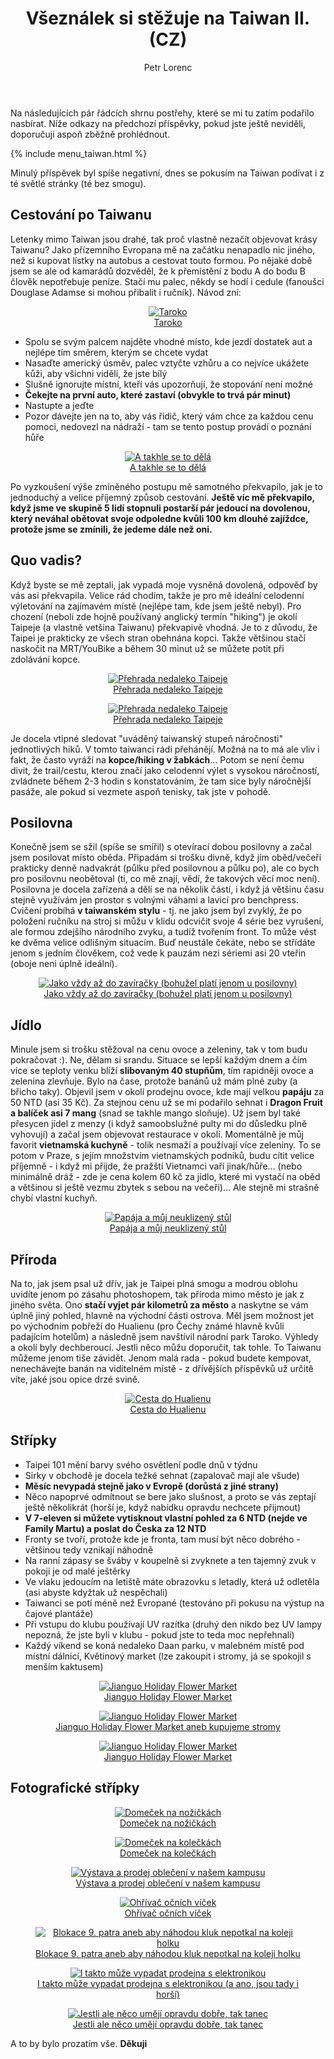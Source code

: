 ﻿---
layout: post
title: Všeználek si stěžuje na Taiwan II. (CZ)
description: Potřehy a poznatky z pobytu na Taiwanu
author: Petr Lorenc
comments: true
---

Na následujících pár řádcích shrnu postřehy, které se mi tu zatím podařilo nasbírat. Níže odkazy na předchozí příspěvky, pokud jste ještě neviděli, doporučuji aspoň zběžně prohlédnout.

{% include menu_taiwan.html %}

Minulý příspěvek byl spíše negativní, dnes se pokusím na Taiwan podívat i z té světlé stránky (té bez smogu).

## Cestování po Taiwanu

Letenky mimo Taiwan jsou drahé, tak proč vlastně nezačít objevovat krásy Taiwanu? Jako přízemního Evropana mě na začátku nenapadlo nic jiného, než si kupovat lístky na autobus a cestovat touto formou. Po nějaké době jsem se ale od kamarádů dozvěděl, že k přemístění z bodu A do bodu B člověk nepotřebuje peníze. Stačí mu palec, někdy se hodí i cedule (fanoušci Douglase Adamse si mohou přibalit i ručník). Návod zní:

<figure align="middle">
  <a href="{{ site.baseurl }}/images/vseznalek2/01.JPG" data-lightbox="Taroko" data-title="Taroko" data-lightbox="roadtrip">
    <img src="{{ site.baseurl }}/images/vseznalek2/01.JPG" alt="Taroko" title="Taroko"/>
    <figcaption>Taroko</figcaption>
  </a>
</figure>

  * Spolu se svým palcem najděte vhodné místo, kde jezdí dostatek aut a nejlépe tím směrem, kterým se chcete vydat
  * Nasaďte americký úsměv, palec vztyčte vzhůru a co nejvíce ukážete kůži, aby všichni viděli, že jste bílý
  * Slušně ignorujte místní, kteří vás upozorňují, že stopování není možné
  * **Čekejte na první auto, které zastaví (obvykle to trvá pár minut)**
  * Nastupte a jeďte
  * Pozor dávejte jen na to, aby vás řidič, který vám chce za každou cenu pomoci, nedovezl na nádraží - tam se tento postup provádí o poznání hůře

<figure align="middle">
  <a href="{{ site.baseurl }}/images/vseznalek2/03.JPG" data-lightbox="A takhle se to dělá" data-title="A takhle se to dělá" data-lightbox="roadtrip">
    <img src="{{ site.baseurl }}/images/vseznalek2/03.JPG" alt="A takhle se to dělá" title="A takhle se to dělá"/>
    <figcaption>A takhle se to dělá</figcaption>
  </a>
</figure>

Po vyzkoušení výše zmíněného postupu mě samotného překvapilo, jak je to jednoduchý a velice příjemný způsob cestování. **Ještě víc mě překvapilo, když jsme ve skupině 5 lidí stopnuli postarší pár jedoucí na dovolenou, který neváhal obětovat svoje odpoledne kvůli 100 km dlouhé zajíždce, protože jsme se zmínili, že jedeme dále než oni.** 

## Quo vadis?

Když byste se mě zeptali, jak vypadá moje vysněná dovolená, odpověď by vás asi překvapila. Velice rád chodím, takže je pro mě ideální celodenní výletování na zajímavém místě (nejlépe tam, kde jsem ještě nebyl). Pro chození (neboli zde hojně používaný anglický termín "hiking") je okolí Taipeje (a vlastně vetšina Taiwanu) překvapivě vhodná. Je to z důvodu, že Taipei je prakticky ze všech stran obehnána kopci. Takže většinou stačí naskočit na MRT/YouBike a během 30 minut už se můžete potit při zdolávání kopce. 

<figure align="middle">
  <a href="{{ site.baseurl }}/images/vseznalek2/04.JPG" data-lightbox="Přehrada nedaleko Taipeje" data-title="Přehrada nedaleko Taipeje" data-lightbox="roadtrip">
    <img src="{{ site.baseurl }}/images/vseznalek2/04.JPG" alt="Přehrada nedaleko Taipeje" title="Přehrada nedaleko Taipeje"/>
    <figcaption>Přehrada nedaleko Taipeje</figcaption>
  </a>
</figure>

<figure align="middle">
  <a href="{{ site.baseurl }}/images/vseznalek2/05.JPG" data-lightbox="Přehrada nedaleko Taipeje" data-title="Přehrada nedaleko Taipeje" data-lightbox="roadtrip">
    <img src="{{ site.baseurl }}/images/vseznalek2/05.JPG" alt="Přehrada nedaleko Taipeje" title="Přehrada nedaleko Taipeje"/>
    <figcaption>Přehrada nedaleko Taipeje</figcaption>
  </a>
</figure>

Je docela vtipné sledovat "uváděný taiwanský stupeň náročnosti" jednotlivých hiků. V tomto taiwanci rádi přehánějí. Možná na to má ale vliv i fakt, že často vyráží na **kopce/hiking v žabkách**... Potom se není čemu divit, že trail/cestu, kterou značí jako celodenní výlet s vysokou náročností, zvládnete během 2-3 hodin s konstatováním, že tam sice byly náročnější pasáže, ale pokud si vezmete aspoň tenisky, tak jste v pohodě.

## Posilovna

Konečně jsem se sžil (spíše se smířil) s otevírací dobou posilovny a začal jsem posilovat místo oběda. Připadám si trošku divně, když jím oběd/večeři prakticky denně nadvakrát (půlku před posilovnou a půlku po), ale co bych pro posilovnu neobětoval (ti, co mě znají, vědí, že takových věcí moc není). Posilovna je docela zařízená a dělí se na několik částí, i když já většinu času stejně využívám jen prostor s volnými váhami a lavicí pro benchpress. Cvičení probíhá **v taiwanském stylu** - tj. ne jako jsem byl zvyklý, že po položení ručníku na stroj si můžu v klidu odcvičit svoje 4 série bez vyrušení, ale formou zdejšího národního zvyku, a tudíž tvořením front. To může vést ke dvěma velice odlišným situacím. Buď neustále čekáte, nebo se střídáte jenom s jedním člověkem, což vede k pauzám nezi sériemi asi 20 vteřin (oboje neni úplně ideální).

<figure align="middle">
  <a href="{{ site.baseurl }}/images/vseznalek2/18.jpg" data-lightbox="Jako vždy až do zavíračky (bohužel platí jenom u posilovny)" data-title="Jako vždy až do zavíračky (bohužel platí jenom u posilovny)" data-lightbox="roadtrip">
    <img src="{{ site.baseurl }}/images/vseznalek2/18.jpg" alt="Jako vždy až do zavíračky (bohužel platí jenom u posilovny)" title="Jako vždy až do zavíračky (bohužel platí jenom u posilovny)"/>
    <figcaption>Jako vždy až do zavíračky (bohužel platí jenom u posilovny)</figcaption>
  </a>
</figure>

## Jídlo

Minule jsem si trošku stěžoval na cenu ovoce a zeleniny, tak v tom budu pokračovat :). Ne, dělam si srandu. Situace se lepší každým dnem a čím více se teploty venku blíží **slibovaným 40 stupňům**, tím rapidněji ovoce a zelenina zlevňuje. Bylo na čase, protože banánů už mám plné zuby (a břicho taky). Objevil jsem v okolí prodejnu ovoce, kde mají velkou **papáju** za 50 NTD (asi 35 Kč). Za stejnou cenu už se mi podařilo sehnat i **Dragon Fruit a balíček asi 7 mang** (snad se takhle mango sloňuje). Už jsem byl také přesycen jídel z menzy (i když samoobslužné pulty mi do důsledku plně vyhovují) a začal jsem objevovat restaurace v okolí. Momentálně je můj favorit **vietnamská kuchyně** - tolik nesmaží a používají více zeleniny. To se potom v Praze, s jejím množstvím vietnamských podniků, budu cítit velice příjemně - i když mi přijde, že pražští Vietnamci vaří jinak/hůře... (nebo minimálně dráž - zde je cena kolem 60 kč za jídlo, které mi vystačí na oběd a většinou si ještě vezmu zbytek s sebou na večeři)... Ale stejně mi strašně chybí vlastní kuchyň.

<figure align="middle">
  <a href="{{ site.baseurl }}/images/vseznalek2/06.JPG" data-lightbox="Papája a můj neuklizený stůl" data-title="Papája a můj neuklizený stůl" data-lightbox="roadtrip">
    <img src="{{ site.baseurl }}/images/vseznalek2/06.JPG" alt="Papája a můj neuklizený stůl" title="Papája a můj neuklizený stůl"/>
    <figcaption>Papája a můj neuklizený stůl</figcaption>
  </a>
</figure>

## Příroda

Na to, jak jsem psal už dřív, jak je Taipei plná smogu a modrou oblohu uvidíte jenom po zásahu photoshopem, tak příroda mimo město je jak z jiného světa. Ono **stačí vyjet pár kilometrů za město** a naskytne se vám úplně jiný pohled, hlavně na východní části ostrova. Měl jsem možnost jet po východním pobřeží do Hualienu (pro Čechy známé hlavně kvůli padajícím hotelům) a následně jsem navštívil národní park Taroko. Výhledy a okolí byly dechberoucí. Jestli něco můžu doporučit, tak tohle. To Taiwanu můžeme jenom tiše závidět. Jenom malá rada - pokud budete kempovat, nenechávejte banán na viditelném místě - z dřívějších příspěvků už určitě víte, jaké jsou opice drzé svině.

<figure align="middle">
  <a href="{{ site.baseurl }}/images/vseznalek2/02.JPG" data-lightbox="Cesta do Hualienu" data-title="Cesta do Hualienu" data-lightbox="roadtrip">
    <img src="{{ site.baseurl }}/images/vseznalek2/02.JPG" alt="Cesta do Hualienu" title="Cesta do Hualienu"/>
    <figcaption>Cesta do Hualienu</figcaption>
  </a>
</figure>

## Střípky

  * Taipei 101 mění barvy svého osvětlení podle dnů v týdnu
  * Sirky v obchodě je docela težké sehnat (zapalovač mají ale všude)
  * **Měsíc nevypadá stejně jako v Evropě (dorůstá z jiné strany)**
  * Něco napoprvé odmítnout se bere jako slušnost, a proto se vás zeptají ještě několikrát (horší je, když nabídku opravdu nechcete přijmout)
  * **V 7-eleven si můžete vytisknout vlastní pohled za 6 NTD (nejde ve Family Martu) a poslat do Česka za 12 NTD**
  * Fronty se tvoří, protože kde je fronta, tam musí být něco dobrého - většinou tedy vznikají náhodně
  * Na ranní zápasy se šváby v koupelně si zvyknete a ten tajemný zvuk v pokoji je od malé ještěrky
  * Ve vlaku jedoucím na letiště máte obrazovku s letadly, která už odletěla (asi abyste kdyžtak už nespěchali)
  * Taiwanci se potí méně než Evropané (testováno při pokusu na výstup na čajové plantáže)
  * Při vstupu do klubu používají UV razítka (druhý den nikdo bez UV lampy nepozná, že jste byli v klubu - pokud jste to teda moc nepřehnali)
  * Každý víkend se koná nedaleko Daan parku, v malebném místě pod místní dálnicí, Květinový market (lze zakoupit i stromy, já se spokojil s menším kaktusem)

<figure align="middle">
  <a href="{{ site.baseurl }}/images/vseznalek2/07.JPG" data-lightbox="Jianguo Holiday Flower Market" data-title="Jianguo Holiday Flower Market" data-lightbox="roadtrip">
    <img src="{{ site.baseurl }}/images/vseznalek2/07.JPG" alt="Jianguo Holiday Flower Market" title="Jianguo Holiday Flower Market"/>
    <figcaption>Jianguo Holiday Flower Market</figcaption>
  </a>
</figure>

<figure align="middle">
  <a href="{{ site.baseurl }}/images/vseznalek2/08.JPG" data-lightbox="Jianguo Holiday Flower Market" data-title="Jianguo Holiday Flower Market" data-lightbox="roadtrip">
    <img src="{{ site.baseurl }}/images/vseznalek2/08.JPG" alt="Jianguo Holiday Flower Market" title="Jianguo Holiday Flower Market"/>
    <figcaption>Jianguo Holiday Flower Market aneb kupujeme stromy</figcaption>
  </a>
</figure>

<figure align="middle">
  <a href="{{ site.baseurl }}/images/vseznalek2/09.JPG" data-lightbox="Jianguo Holiday Flower Market" data-title="Jianguo Holiday Flower Market" data-lightbox="roadtrip">
    <img src="{{ site.baseurl }}/images/vseznalek2/09.JPG" alt="Jianguo Holiday Flower Market" title="Jianguo Holiday Flower Market"/>
    <figcaption>Jianguo Holiday Flower Market</figcaption>
  </a>
</figure>

## Fotografické střípky


<figure align="middle">
  <a href="{{ site.baseurl }}/images/vseznalek2/10.jpg" data-lightbox="Domeček na nožičkách" data-title="Domeček na nožičkách" data-lightbox="roadtrip">
    <img src="{{ site.baseurl }}/images/vseznalek2/10.jpg" alt="Domeček na nožičkách" title="Domeček na nožičkách"/>
    <figcaption>Domeček na nožičkách</figcaption>
  </a>
</figure>

<figure align="middle">
  <a href="{{ site.baseurl }}/images/vseznalek2/11.jpg" data-lightbox="Domeček na kolečkách" data-title="Domeček na kolečkách" data-lightbox="roadtrip">
    <img src="{{ site.baseurl }}/images/vseznalek2/11.jpg" alt="Domeček na kolečkách" title="Domeček na kolečkách"/>
    <figcaption>Domeček na kolečkách</figcaption>
  </a>
</figure>

<figure align="middle">
  <a href="{{ site.baseurl }}/images/vseznalek2/12.jpg" data-lightbox="Výstava a prodej oblečení v našem kampusu" data-title="Výstava a prodej oblečení v našem kampusu" data-lightbox="roadtrip">
    <img src="{{ site.baseurl }}/images/vseznalek2/12.jpg" alt="Výstava a prodej oblečení v našem kampusu" title="Výstava a prodej oblečení v našem kampusu"/>
    <figcaption>Výstava a prodej oblečení v našem kampusu</figcaption>
  </a>
</figure>

<figure align="middle">
  <a href="{{ site.baseurl }}/images/vseznalek2/13.jpg" data-lightbox="Ohřívač očních víček" data-title="Ohřívač očních víček" data-lightbox="roadtrip">
    <img src="{{ site.baseurl }}/images/vseznalek2/13.jpg" alt="Ohřívač očních víček" title="Ohřívač očních víček"/>
    <figcaption>Ohřívač očních víček</figcaption>
  </a>
</figure>

<figure align="middle">
  <a href="{{ site.baseurl }}/images/vseznalek2/15.jpg" data-lightbox="Blokace 9. patra aneb aby náhodou kluk nepotkal na koleji holku" data-title="Blokace 9. patra aneb aby náhodou kluk nepotkal na koleji holku" data-lightbox="roadtrip">
    <img src="{{ site.baseurl }}/images/vseznalek2/15.jpg" alt="Blokace 9. patra aneb aby náhodou kluk nepotkal na koleji holku" title="Blokace 9. patra aneb aby náhodou kluk nepotkal na koleji holku"/>
    <figcaption>Blokace 9. patra aneb aby náhodou kluk nepotkal na koleji holku</figcaption>
  </a>
</figure>

<figure align="middle">
  <a href="{{ site.baseurl }}/images/vseznalek2/16.jpg" data-lightbox="I takto může vypadat prodejna s elektronikou" data-title="I takto může vypadat prodejna s elektronikou" data-lightbox="roadtrip">
    <img src="{{ site.baseurl }}/images/vseznalek2/16.jpg" alt="I takto může vypadat prodejna s elektronikou" title="I takto může vypadat prodejna s elektronikou"/>
    <figcaption>I takto může vypadat prodejna s elektronikou (a ano, jsou tady i horší)</figcaption>
  </a>
</figure>

<figure align="middle">
  <a href="{{ site.baseurl }}/images/vseznalek2/17.jpg" data-lightbox="Jestli ale něco umějí opravdu dobře, tak tanec" data-title="Jestli ale něco umějí opravdu dobře, tak tanec" data-lightbox="roadtrip">
    <img src="{{ site.baseurl }}/images/vseznalek2/17.jpg" alt="Jestli ale něco umějí opravdu dobře, tak tanec" title="Jestli ale něco umějí opravdu dobře, tak tanec"/>
    <figcaption>Jestli ale něco umějí opravdu dobře, tak tanec</figcaption>
  </a>
</figure>


 A to by bylo prozatím vše. **Děkuji**















